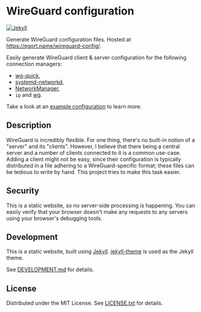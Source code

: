 WireGuard configuration
=======================

[![Jekyll](https://github.com/egor-tensin/wireguard-config/actions/workflows/jekyll.yml/badge.svg)](https://github.com/egor-tensin/wireguard-config/actions/workflows/jekyll.yml)

Generate WireGuard configuration files.
Hosted at https://egort.name/wireguard-config/.

Easily generate WireGuard client & server configuration for the following
connection managers:

* [wg-quick],
* [systemd-networkd],
* [NetworkManager],
* `ip` and [wg].

[wg-quick]: https://man7.org/linux/man-pages/man8/wg-quick.8.html
[systemd-networkd]: https://www.freedesktop.org/software/systemd/man/systemd.network.html
[NetworkManager]: https://wiki.gnome.org/Projects/NetworkManager
[wg]: https://man7.org/linux/man-pages/man8/wg.8.html

Take a look at an [example configuration] to learn more.

[example configuration]: https://egort.name/wireguard-config/?server_public=iNqGDQ2tltbSN4s3Fpb%2F7PRc2OSwR3%2FbPjOrf8V%2FSmA%3D&server_endpoint=123.123.123.123%3A123&preshared=Moshdr8RNfYUWG%2F0MVOlglzlze3beATD6YumDwCZf5E%3D&client_public=hvfo%2FMgizTRbrktfx3k2Q0Ib0mx0P2N6LRZEYWqkpXc%3D&client_private=qKgmDq8HWaU432qJhEa2Q6pE52P55xBHNOgzB0roP3A%3D&client_ipv4=192.168.123.123%2F24&client_ipv6=fd01%3A2345%3A6789%3A%3A192.168.123.123%2F48

Description
-----------

WireGuard is incredibly flexible.
For one thing, there's no built-in notion of a "server" and its "clients".
However, I believe that there being a central server and a number of clients
connected to it is a common use-case.
Adding a client might not be easy, since their configuration is typically
distributed in a file adhering to a WireGuard-specific format; these files can
be tedious to write by hand.
This project tries to make this task easier.

Security
--------

This is a static website, so no server-side processing is happening.
You can easily verify that your browser doesn't make any requests to any
servers using your browser's debugging tools.

Development
-----------

This is a static website, built using [Jekyll].
[jekyll-theme] is used as the Jekyll theme.

[Jekyll]: https://jekyllrb.com/
[jekyll-theme]: https://github.com/egor-tensin/jekyll-theme

See [DEVELOPMENT.md] for details.

[DEVELOPMENT.md]: DEVELOPMENT.md

License
-------

Distributed under the MIT License.
See [LICENSE.txt] for details.

[LICENSE.txt]: LICENSE.txt
